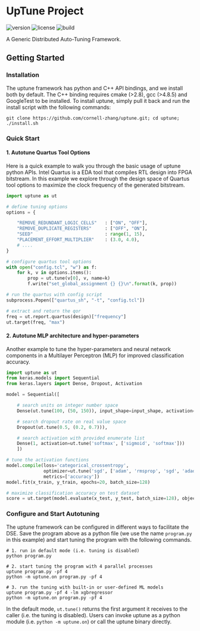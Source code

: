 # UpTune Project 

![version](https://img.shields.io/badge/version-2020.06-blue?style=flat-square)
![license](https://img.shields.io/badge/license-BSD-brightgreen?style=flat-square)
![build](https://img.shields.io/circleci/build/github/cornell-zhang/uptune/master?style=flat-square)

A Generic Distributed Auto-Tuning Framework. 

## Getting Started

### Installation

The uptune framework has python and C++ API bindings, and we install both by default. The C++ binding requires cmake (>2.8), gcc (>4.8.5) and GoogleTest to be installed. To install uptune, simply pull it back and run the install script with the following commands:

```shell
git clone https://github.com/cornell-zhang/uptune.git; cd uptune;
./install.sh 
```

### Quick Start 

#### 1. Autotune Quartus Tool Options

Here is a quick example to walk you through the basic usage of uptune python APIs. Intel Quartus is a EDA tool that compiles RTL design into FPGA bitstream. In this example we explore through the design space of Quartus tool options to maximize the clock frequency of the generated bitstream.  
 
```python
import uptune as ut

# define tuning options
options = {

    "REMOVE_REDUNDANT_LOGIC_CELLS"   : ["ON", "OFF"],
    "REMOVE_DUPLICATE_REGISTERS"     : ["OFF", "ON"],
    "SEED"                           : range(1, 15),
    "PLACEMENT_EFFORT_MULTIPLIER"    : (3.0, 4.0),
    # ....
}

# configure quartus tool options
with open("config.tcl", "w") as f:
    for k, v in options.items():
        prop = ut.tune(v[0], v, name=k)
        f.write("set_global_assignment {} {}\n".format(k, prop))

# run the quartus with config script
subprocess.Popen(["quartus_sh", "-t", "config.tcl"])

# extract and return the qor 
freq = ut.report.quartus(design)["frequency"]
ut.target(freq, "max")
```

#### 2. Autotune MLP architecture and hyper-parameters 

Another example to tune the hyper-parameters and neural network components in a Multilayer Perceptron (MLP) for improved classification accuracy. 

```python   
import uptune as ut 
from keras.models import Sequential 
from keras.layers import Dense, Dropout, Activation 

model = Sequential([    

    # search units on integer number space  
    Dense(ut.tune(100, (50, 150)), input_shape=input_shape, activation='relu'), 

    # search dropout rate on real value space   
    Dropout(ut.tune(0.5, (0.2, 0.7))),  

    # search activation with provided enumerate list    
    Dense(1, activation=ut.tune('softmax', ['sigmoid', 'softmax'])) 
    ])  

# tune the activation functions 
model.compile(loss='categorical_crossentropy',  
              optimizer=ut.tune('sgd', ['adam', 'rmsprop', 'sgd', 'adadelta']), 
              metrics=['accuracy']) 
model.fit(x_train, y_train, epochs=20, batch_size=128)  

# maximize classification accuracy on test dataset  
score = ut.target(model.evaluate(x_test, y_test, batch_size=128), objective='max')  
```

### Configure and Start Autotuning

The uptune framework can be configured in different ways to facilitate the DSE. Save the program above as a python file (we use the name `program.py` in this example) and start tuning the program with the following commands.

```shell
# 1. run in default mode (i.e. tuning is disabled)
python program.py

# 2. start tuning the program with 4 parallel processes 
uptune program.py -pf 4
python -m uptune.on program.py -pf 4

# 3. run the tuning with built-in or user-defined ML models
uptune program.py -pf 4 -lm xgbregressor
python -m uptune.on program.py -pf 4

```
In the default mode, `ut.tune()` returns the first argument it receives to the caller (i.e. the tuning is disabled). Users can invoke uptune as a python module (i.e. `python -m uptune.on`) or call the uptune binary directly.
